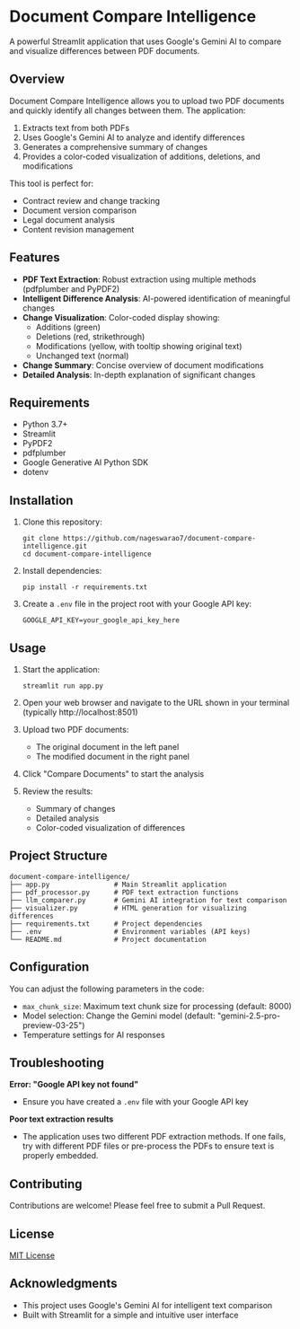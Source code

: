 # Document Compare Intelligence

A powerful Streamlit application that uses Google's Gemini AI to compare and visualize differences between PDF documents.

## Overview

Document Compare Intelligence allows you to upload two PDF documents and quickly identify all changes between them. The application:

1. Extracts text from both PDFs
2. Uses Google's Gemini AI to analyze and identify differences
3. Generates a comprehensive summary of changes
4. Provides a color-coded visualization of additions, deletions, and modifications

This tool is perfect for:
- Contract review and change tracking
- Document version comparison
- Legal document analysis
- Content revision management

## Features

- **PDF Text Extraction**: Robust extraction using multiple methods (pdfplumber and PyPDF2)
- **Intelligent Difference Analysis**: AI-powered identification of meaningful changes
- **Change Visualization**: Color-coded display showing:
  - Additions (green)
  - Deletions (red, strikethrough)
  - Modifications (yellow, with tooltip showing original text)
  - Unchanged text (normal)
- **Change Summary**: Concise overview of document modifications
- **Detailed Analysis**: In-depth explanation of significant changes

## Requirements

- Python 3.7+
- Streamlit
- PyPDF2
- pdfplumber
- Google Generative AI Python SDK
- dotenv

## Installation

1. Clone this repository:
   ```
   git clone https://github.com/nageswarao7/document-compare-intelligence.git
   cd document-compare-intelligence
   ```

2. Install dependencies:
   ```
   pip install -r requirements.txt
   ```

3. Create a `.env` file in the project root with your Google API key:
   ```
   GOOGLE_API_KEY=your_google_api_key_here
   ```

## Usage

1. Start the application:
   ```
   streamlit run app.py
   ```

2. Open your web browser and navigate to the URL shown in your terminal (typically http://localhost:8501)

3. Upload two PDF documents:
   - The original document in the left panel
   - The modified document in the right panel

4. Click "Compare Documents" to start the analysis

5. Review the results:
   - Summary of changes
   - Detailed analysis
   - Color-coded visualization of differences

## Project Structure

```
document-compare-intelligence/
├── app.py                # Main Streamlit application
├── pdf_processor.py      # PDF text extraction functions
├── llm_comparer.py       # Gemini AI integration for text comparison
├── visualizer.py         # HTML generation for visualizing differences
├── requirements.txt      # Project dependencies
├── .env                  # Environment variables (API keys)
└── README.md             # Project documentation
```

## Configuration

You can adjust the following parameters in the code:

- `max_chunk_size`: Maximum text chunk size for processing (default: 8000)
- Model selection: Change the Gemini model (default: "gemini-2.5-pro-preview-03-25")
- Temperature settings for AI responses

## Troubleshooting

**Error: "Google API key not found"**
- Ensure you have created a `.env` file with your Google API key

**Poor text extraction results**
- The application uses two different PDF extraction methods. If one fails, try with different PDF files or pre-process the PDFs to ensure text is properly embedded.


## Contributing

Contributions are welcome! Please feel free to submit a Pull Request.

## License

[MIT License](LICENSE)

## Acknowledgments

- This project uses Google's Gemini AI for intelligent text comparison
- Built with Streamlit for a simple and intuitive user interface
